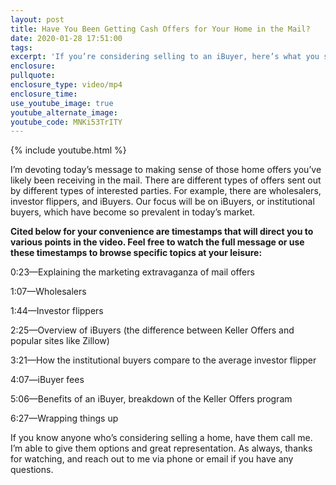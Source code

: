 ```yaml
---
layout: post
title: Have You Been Getting Cash Offers for Your Home in the Mail?
date: 2020-01-28 17:51:00
tags:
excerpt: 'If you’re considering selling to an iBuyer, here’s what you should know.'
enclosure:
pullquote:
enclosure_type: video/mp4
enclosure_time:
use_youtube_image: true
youtube_alternate_image:
youtube_code: MNKi53TrITY
---
```


{% include youtube.html %}

I’m devoting today’s message to making sense of those home offers you’ve likely been receiving in the mail. There are different types of offers sent out by different types of interested parties. For example, there are wholesalers, investor flippers, and iBuyers. Our focus will be on iBuyers, or institutional buyers, which have become so prevalent in today’s market.&nbsp;

**Cited below for your convenience are timestamps that will direct you to various points in the video. Feel free to watch the full message or use these timestamps to browse specific topics at your leisure:**

0:23—Explaining the marketing extravaganza of mail offers&nbsp;

1:07—Wholesalers&nbsp;

1:44—Investor flippers

2:25—Overview of iBuyers (the difference between Keller Offers and popular sites like Zillow)

3:21—How the institutional buyers compare to the average investor flipper

4:07—iBuyer fees&nbsp;

5:06—Benefits of an iBuyer, breakdown of the Keller Offers program&nbsp;

6:27—Wrapping things up&nbsp;

If you know anyone who’s considering selling a home, have them call me. I’m able to give them options and great representation. As always, thanks for watching, and reach out to me via phone or email if you have any questions.&nbsp;